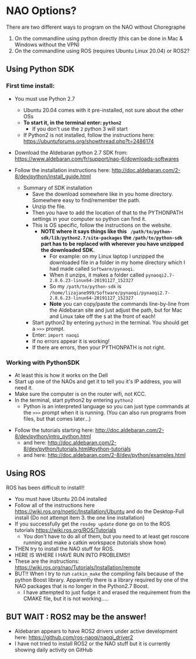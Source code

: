 # NAO Options?

There are two different ways to program on the NAO without Choregraphe
  1. On the commandline using python directly (this can be done in Mac & Windows without the VPN)
  2. On the commandline using ROS (requires Ubuntu Linux 20.04) or ROS2?

## Using Python SDK
  ### First time install:
  - You must use Python 2.7
      - Ubuntu 20.04 comes with it pre-installed, not sure about the other OSs
      - **To start it, in the terminal enter: `python2`**
         - If you don't use the `2` python 3 will start
     - If Python2 is not installed, follow the instructions here: https://ubuntuforums.org/showthread.php?t=2486174
   
-   Download the Aldebaran python 2.7 SDK from: https://www.aldebaran.com/fr/support/nao-6/downloads-softwares
-   Follow the installation instructions here: http://doc.aldebaran.com/2-8/dev/python/install_guide.html
    - Summary of SDK installation
      - Save the download somewhere like in you home directory. Somewhere easy to find/remember the path.
      - Unzip the file.
      - Then you have to add the location of that to the PYTHONPATH settings in your computer so python can find it.
      - This is OS specific, follow the instructions on the website.
        - **NOTE where it says things like this ` /path/to/python-sdk/lib/python2.7/site-packages` the `/path/to/python-sdk` part has to be replaced with wherever you have unzipped the downloaded SDK.**
          - For example: on my Linux laptop I unzipped the downloaded file in a folder in my home directory which I had made called `Software/pynaoqi`.
          - When it unzips, it makes a folder called `pynaoqi2.7-2.8.6.23-linux64-20191127_152327`
          - So my `/path/to/python-sdk` is `/home/lizajane999/Software/pynaoqi/pynaoqi2.7-2.8.6.23-linux64-20191127_152327`
          - **Note** you can copy/paste the commands line-by-line from the Aldebaran site and just adjust the path, but for Mac and Linux take off the `$` at the front of each!
      - Start python2 by entering `python2` in the terminal. You should get a `>>>` prompt.
      - Enter: `import naoqi`
      - If no errors appear it is working!
      - If there are errors, then your PYTHONPATH is not right.

  ### Working with PythonSDK
  * At least this is how it works on the Dell
  * Start up one of the NAOs and get it to tell you it's IP address, you will need it.
  * Make sure the computer is on the router wifi, not KCC.
  * In the terminal, start python2 by entering `python2`
      - Python is an interpreted language so you can just type commands at the `>>>` prompt when it is running. (You can also run programs from files, but
      that comes later...)
  - Follow the tutorials starting here: http://doc.aldebaran.com/2-8/dev/python/intro_python.html
    - and here: http://doc.aldebaran.com/2-8/dev/python/tutorials.html#python-tutorials
    - and here: http://doc.aldebaran.com/2-8/dev/python/examples.html


   ## Using ROS
   ROS has been difficult to install!!

   - You must have Ubuntu 20.04 installed
   - Follow all of the instructions here https://wiki.ros.org/noetic/Installation/Ubuntu and do the Desktop-Full install (Do not attempt item 3. the one line installation)
   - If you successfully get the `rosdep update` done go on to the ROS tutorials https://wiki.ros.org/ROS/Tutorials
      - You don't have to do all of them, but you need to at least get roscore running and make a catkin workspace (tutorials show how)
  - THEN try to install the NAO stuff for ROS.
   - HERE IS WHERE I HAVE RUN INTO PROBLEMS!!
   - These are the instructions: https://wiki.ros.org/nao/Tutorials/Installation/remote
   - BUT!! When I try to run `catkin_make` the compiling fails because of the python Boost library. Apparently there is a library required by one of the NAO packages that is no longer in the Python2.7 Boost.
     -   I have attempted to just fudge it and erased the requirement from the CMAKE file, but it is not working.....

## BUT WAIT : ROS2 may be the answer!
- Aldebaran appears to have ROS2 drivers under active development here: https://github.com/ros-naoqi/naoqi_driver2
- I have not tried to install ROS2 or the NAO stuff but it is currently showing daily activity on GitHub

